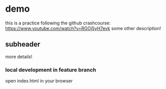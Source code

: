 # demo

this is a practice following the github crashcourse: https://www.youtube.com/watch?v=RGOj5yH7evk
some other description!

## subheader
more details!

### local development in feature branch
open index.html in your browser